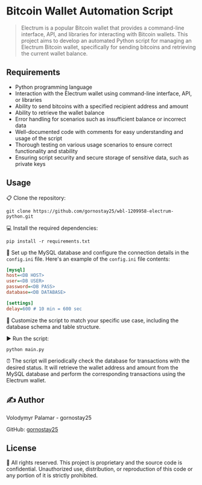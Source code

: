 # Bitcoin Wallet Automation Script

> Electrum is a popular Bitcoin wallet that provides a command-line interface, API, and libraries for interacting with Bitcoin wallets. This project aims to develop an automated Python script for managing an Electrum Bitcoin wallet, specifically for sending bitcoins and retrieving the current wallet balance.

## Requirements

- Python programming language
- Interaction with the Electrum wallet using command-line interface, API, or libraries
- Ability to send bitcoins with a specified recipient address and amount
- Ability to retrieve the wallet balance
- Error handling for scenarios such as insufficient balance or incorrect data
- Well-documented code with comments for easy understanding and usage of the script
- Thorough testing on various usage scenarios to ensure correct functionality and stability
- Ensuring script security and secure storage of sensitive data, such as private keys

## Usage

📋 Clone the repository:

   ```shell
   git clone https://github.com/gornostay25/wbl-1209958-electrum-python.git
   ```

💻 Install the required dependencies:

   ```shell
   pip install -r requirements.txt
   ```

🔧 Set up the MySQL database and configure the connection details in the `config.ini` file. Here's an example of the `config.ini` file contents:

   ```ini
   [mysql]
   host=<DB HOST>
   user=<DB USER>
   password=<DB PASS>
   database=<DB DATABASE>

   [settings]
   delay=600 # 10 min = 600 sec
   ```

🔩 Customize the script to match your specific use case, including the database schema and table structure.

▶️ Run the script:

   ```shell
   python main.py
   ```

⏰ The script will periodically check the database for transactions with the desired status. It will retrieve the wallet address and amount from the MySQL database and perform the corresponding transactions using the Electrum wallet.

## ✍️ Author

Volodymyr Palamar - gornostay25

GitHub: [gornostay25](https://github.com/gornostay25)

## License

📝 All rights reserved. This project is proprietary and the source code is confidential. Unauthorized use, distribution, or reproduction of this code or any portion of it is strictly prohibited.
